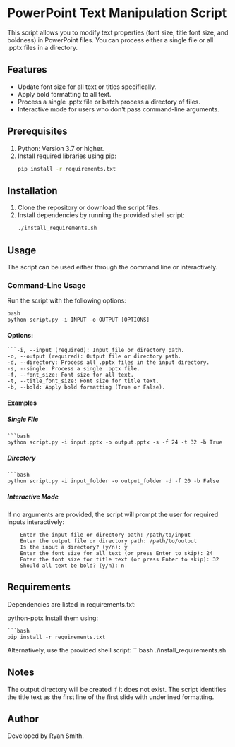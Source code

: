 # PowerPoint Text Manipulation Script

This script allows you to modify text properties (font size, title font size, and boldness) in PowerPoint files. You can process either a single file or all .pptx files in a directory.

## Features
- Update font size for all text or titles specifically.
- Apply bold formatting to all text.
- Process a single .pptx file or batch process a directory of files.
- Interactive mode for users who don't pass command-line arguments.

## Prerequisites
1. Python: Version 3.7 or higher.
2. Install required libraries using pip:
    ```bash
    pip install -r requirements.txt

## Installation
1. Clone the repository or download the script files.
2. Install dependencies by running the provided shell script:
    ```bash
    ./install_requirements.sh

## Usage
The script can be used either through the command line or interactively.

### Command-Line Usage
Run the script with the following options:

    bash
    python script.py -i INPUT -o OUTPUT [OPTIONS]

#### Options:
    ```-i, --input (required): Input file or directory path.
    -o, --output (required): Output file or directory path.
    -d, --directory: Process all .pptx files in the input directory.
    -s, --single: Process a single .pptx file.
    -f, --font_size: Font size for all text.
    -t, --title_font_size: Font size for title text.
    -b, --bold: Apply bold formatting (True or False). 

#### Examples

##### Single File
    ```bash
    python script.py -i input.pptx -o output.pptx -s -f 24 -t 32 -b True

##### Directory
    ```bash
    python script.py -i input_folder -o output_folder -d -f 20 -b False

##### Interactive Mode
If no arguments are provided, the script will prompt the user for required inputs interactively:

```
    Enter the input file or directory path: /path/to/input
    Enter the output file or directory path: /path/to/output
    Is the input a directory? (y/n): y
    Enter the font size for all text (or press Enter to skip): 24
    Enter the font size for title text (or press Enter to skip): 32
    Should all text be bold? (y/n): n
```


## Requirements
Dependencies are listed in requirements.txt:

python-pptx
Install them using:

    ```bash
    pip install -r requirements.txt

Alternatively, use the provided shell script:
    ```bash
    ./install_requirements.sh

## Notes
The output directory will be created if it does not exist.
The script identifies the title text as the first line of the first slide with underlined formatting.

## Author
Developed by Ryan Smith.